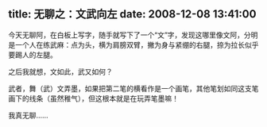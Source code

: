 title: 无聊之：文武向左
date: 2008-12-08 13:41:00
---

今天无聊阿，在白板上写字，随手就写下了一个&ldquo;文&rdquo;字，发现这哪里像文阿，分明是一个人在练武麻：点为头，横为肩膀双臂，撇为身与紧绷的右腿，捺为拉长似乎要踢人的左腿。

之后我就想，文如此，武又如何？

武者，舞（武）文弄墨，如果把第二笔的横看作是一个画笔，其他笔划如同这支笔画下的线条（虽然稚气），但这根本就是在玩弄笔墨嘛！

我真无聊&hellip;&hellip;